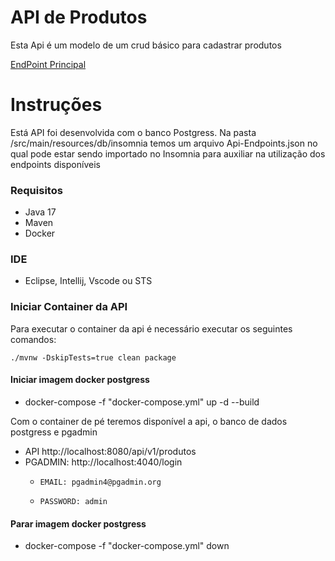 # API de Produtos

Esta Api é um modelo de um crud básico para cadastrar produtos

[EndPoint Principal](localhost:8080/api/v1/produtos)

# Instruções

Está API foi desenvolvida com o banco Postgress.
Na pasta /src/main/resources/db/insomnia temos um arquivo Api-Endpoints.json no qual pode estar sendo importado no Insomnia para auxiliar na utilização dos endpoints disponíveis

### Requisitos
* Java 17
* Maven
* Docker

### IDE
* Eclipse, Intellij, Vscode ou STS

### Iniciar Container da API

Para executar o container da api é necessário executar os seguintes comandos:
    
    ./mvnw -DskipTests=true clean package

#### Iniciar imagem docker postgress
* docker-compose -f "docker-compose.yml" up -d --build

Com o container de pé teremos disponível a api, o banco de dados postgress e pgadmin

* API http://localhost:8080/api/v1/produtos
* PGADMIN: http://localhost:4040/login
  *     EMAIL: pgadmin4@pgadmin.org
  *     PASSWORD: admin

#### Parar imagem docker postgress
* docker-compose -f "docker-compose.yml" down


